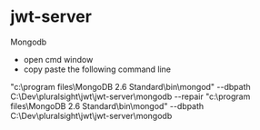 ﻿# jwt-server


Mongodb

* open cmd window 
* copy paste the following command line

"c:\program files\MongoDB 2.6 Standard\bin\mongod" --dbpath C:\Dev\pluralsight\jwt\jwt-server\mongodb --repair
"c:\program files\MongoDB 2.6 Standard\bin\mongod" --dbpath C:\Dev\pluralsight\jwt\jwt-server\mongodb


